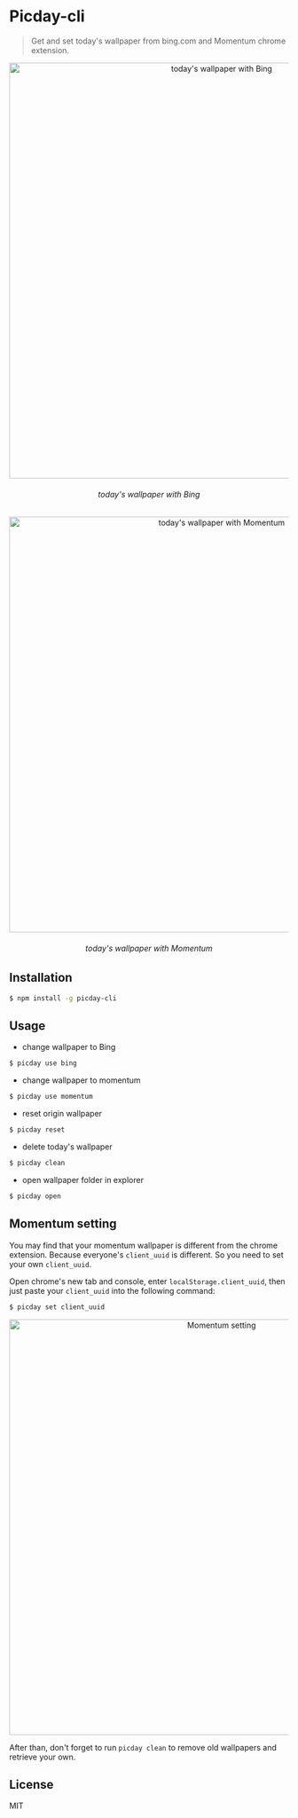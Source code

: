 # Picday-cli

>Get and set today's wallpaper from bing.com and Momentum chrome extension.


<p align="center">
    <img alt="today's wallpaper with Bing" src="https://user-images.githubusercontent.com/38936252/54072130-4b363880-42b1-11e9-80d3-7039635d26bb.gif" width="750">
</p>
<h6 align="center">today's wallpaper with Bing</h6>

<p align="center">
    <img alt="today's wallpaper with Momentum" src="https://user-images.githubusercontent.com/38936252/54072131-4b363880-42b1-11e9-97c6-41a1c03dd304.gif" width="750">
</p>
<h6 align="center">today's wallpaper with Momentum</h6>

## Installation

```bash
$ npm install -g picday-cli
```

## Usage

- change wallpaper to Bing

```bash
$ picday use bing
```

- change wallpaper to momentum

```bash
$ picday use momentum
```

- reset origin wallpaper

```bash
$ picday reset
```

- delete today's wallpaper

```bash
$ picday clean
```

- open wallpaper folder in explorer

```bash
$ picday open
```

## Momentum setting

You may find that your momentum wallpaper is different from the chrome extension. Because everyone's `client_uuid` is different. So you need to set your own `client_uuid`.

Open chrome's new tab and console, enter `localStorage.client_uuid`, then just paste your `client_uuid` into the following command:

```bash
$ picday set client_uuid
```

<p align="center">
    <img alt="Momentum setting" src="https://user-images.githubusercontent.com/38936252/54071888-01981e80-42ae-11e9-88e8-0fb1f7f15f08.png" width="750">
</p>

After than, don't forget to run `picday clean` to remove old wallpapers and retrieve your own.

## License

MIT
